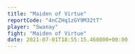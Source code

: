 ```yaml
---
title: "Maiden of Virtue"
reportCode: "4nCZHq1zGY9M32tT"
player: "Swanay"
fight: "Maiden of Virtue"
date: 2021-07-01T18:55:15.468000+00:00
---
```

